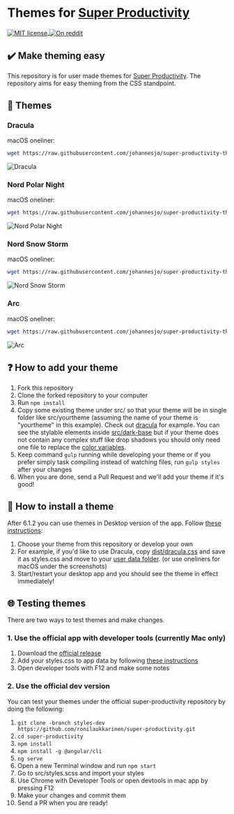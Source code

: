 # Themes for [Super Productivity](https://github.com/johannesjo/super-productivity)

<a href="https://lbesson.mit-license.org">
  <img alt="MIT license"
       src="https://img.shields.io/badge/License-MIT-blue.svg?style=flat-square"
       align="center">
</a>
<a href="https://www.reddit.com/r/selfhosted/comments/by7bcu/super_productivity_is_an_open_source_todo_list/?ref=readnext">
  <img alt="On reddit"
       src="https://img.shields.io/badge/on-reddit-orange.svg?style=flat-square"
       align="center">
</a>

## :heavy_check_mark: Make theming easy

This repository is for user made themes for [Super Productivity](https://github.com/johannesjo/super-productivity). The repository aims for easy theming from the CSS standpoint.

## :lollipop: Themes

### Dracula

macOS oneliner:

```` bash
wget https://raw.githubusercontent.com/johannesjo/super-productivity-themes/main/dist/dracula/dracula.css && mv dracula.css styles.css && mv styles.css ~/Library/Application Support/superProductivity/
````

<img src="https://i.imgur.com/obqJl3o.png" alt="Dracula">

### Nord Polar Night

macOS oneliner:

```` bash
wget https://raw.githubusercontent.com/johannesjo/super-productivity-themes/main/dist/nord-polar-night/nord-polar-night.css && mv nord-polar-night.css styles.css && mv styles.css ~/Library/Application Support/superProductivity/
````

<img src="https://i.imgur.com/vffv478.png" alt="Nord Polar Night">

### Nord Snow Storm

macOS oneliner:

```` bash
wget https://raw.githubusercontent.com/johannesjo/super-productivity-themes/main/dist/nord-snow-storm/nord-snow-storm.css && mv nord-snow-storm.css styles.css && mv styles.css ~/Library/Application Support/superProductivity/
````

<img src="https://i.imgur.com/AeJGdPy.png" alt="Nord Snow Storm">

### Arc

macOS oneliner: 

```` bash
wget https://raw.githubusercontent.com/johannesjo/super-productivity-themes/main/dist/arc/arc.css && mv arc.css styles.css && mv styles.css ~/Library/Application Support/superProductivity/
````

<img src="https://i.imgur.com/WUk8k5G.png" alt="Arc">

## :question: How to add your theme

1. Fork this repository
2. Clone the forked repository to your computer
3. Run `npm install`
4. Copy some existing theme under src/ so that your theme will be in single folder like src/yourtheme (assuming the name of your theme is "yourtheme" in this example). Check out [dracula](https://github.com/johannesjo/super-productivity-themes/tree/main/src/dracula) for example. You can see the stylable elements inside [src/dark-base](https://github.com/johannesjo/super-productivity-themes/tree/main/src/dark-base) but if your theme does not contain any complex stuff like drop shadows you should only need one file to replace the [color variables](https://github.com/johannesjo/super-productivity-themes/blob/main/src/dark-base/helpers/_variables.scss).
5. Keep command `gulp` running while developing your theme or if you prefer simply task compiling instead of watching files, run `gulp styles` after your changes
6. When you are done, send a Pull Request and we'll add your theme if it's good!

## :floppy_disk: How to install a theme

After 6.1.2 you can use themes in Desktop version of the app. Follow [these instructions](https://github.com/johannesjo/super-productivity#custom-themes-desktop-only):

1. Choose your theme from this repository or develop your own
2. For example, if you'd like to use Dracula, copy [dist/dracula.css](https://github.com/johannesjo/super-productivity-themes/blob/main/dist/dracula/dracula.css) and save it as styles.css and move to your [user data folder](https://github.com/johannesjo/super-productivity#user-data-folder). (or use oneliners for macOS under the screenshots)
3. Start/restart your desktop app and you should see the theme in effect immediately!

## :globe_with_meridians: Testing themes

There are two ways to test themes and make changes.

### 1. Use the official app with developer tools (currently Mac only)

1. Download the [official release](https://github.com/johannesjo/super-productivity/releases)
2. Add your styles.css to app data by following [these instructions](#how-to-install-a-theme)
3. Open developer tools with F12 and make some notes

### 2. Use the official dev version

You can test your themes under the official super-productivity repository by doing the following:

1. `git clone -branch styles-dev https://github.com/ronilaukkarinen/super-productivity.git`
2. `cd super-productivity`
3. `npm install`
4. `npm install -g @angular/cli`
5. `ng serve`
6. Open a new Terminal window and run `npm start`
7. Go to src/styles.scss and import your styles
8. Use Chrome with Developer Tools or open devtools in mac app by pressing F12
9. Make your changes and commit them
10. Send a PR when you are ready!